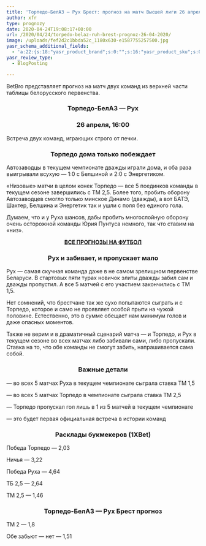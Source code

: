 ```yaml
---
title: 'Торпедо-БелАЗ — Рух Брест: прогноз на матч Высшей лиги 26 апреля'
author: xfr
type: prognozy
date: 2020-04-24T19:08:17+00:00
url: /2020/04/24/torpedo-belaz-ruh-brest-prognoz-26-04-2020/
image: /uploads/fef2d2c1bbda52c_1180x630-e1587755257500.jpg
yasr_schema_additional_fields:
  - 'a:22:{s:18:"yasr_product_brand";s:0:"";s:16:"yasr_product_sku";s:0:"";s:37:"yasr_product_global_identifier_select";s:5:"gtin8";s:36:"yasr_product_global_identifier_value";s:0:"";s:18:"yasr_product_price";s:0:"";s:27:"yasr_product_price_currency";s:0:"";s:30:"yasr_product_price_valid_until";s:0:"";s:31:"yasr_product_price_availability";s:12:"Discontinued";s:22:"yasr_product_price_url";s:0:"";s:26:"yasr_localbusiness_address";s:0:"";s:29:"yasr_localbusiness_pricerange";s:0:"";s:28:"yasr_localbusiness_telephone";s:0:"";s:20:"yasr_recipe_cooktime";s:0:"";s:23:"yasr_recipe_description";s:0:"";s:20:"yasr_recipe_keywords";s:0:"";s:21:"yasr_recipe_nutrition";s:0:"";s:20:"yasr_recipe_preptime";s:0:"";s:26:"yasr_recipe_recipecategory";s:0:"";s:25:"yasr_recipe_recipecuisine";s:0:"";s:28:"yasr_recipe_recipeingredient";s:0:"";s:30:"yasr_recipe_recipeinstructions";s:0:"";s:17:"yasr_recipe_video";s:0:"";}'
yasr_review_type:
  - BlogPosting

---
```

BetBro представляет прогноз на матч двух команд из верхней части таблицы белорусского первенства.

<h3 style="text-align: center">
  <strong>Торпедо-БелАЗ &#8212; Рух</strong>
</h3>

<h3 style="text-align: center">
  <strong>26 апреля, 16:00</strong>
</h3>

Встреча двух команд, играющих строго от печки.

<h3 style="text-align: center">
  <strong>Торпедо дома только побеждает</strong>
</h3>

Автозаводцы в текущем чемпионате дважды играли дома, и оба раза выигрывали всухую &#8212; 1:0 с Белшиной и 2:0 с Энергетиком.

«Низовые» матчи в целом конек Торпедо &#8212; все 5 поединков команды в текущем сезоне завершились с ТМ 2,5. Более того, пробить оборону Автозаводцев смогло только минское Динамо (дважды), а вот БАТЭ, Шахтер, Белшина и Энергетик так и ушли с поля без единого гола.

Думаем, что и у Руха шансов, дабы пробить многослойную оборону очень осторожной команды Юрия Пунтуса немного, так что ставим на «низ».

<p style="text-align: center">
  <strong><a href="https://bet-bro.com.ua/prognozy/prognozy-na-football/" target="_blank" rel="noopener noreferrer">ВСЕ ПРОГНОЗЫ НА ФУТБОЛ</a></strong>
</p>

<h3 style="text-align: center">
  <strong>Рух и забивает, и пропускает мало</strong>
</h3>

Рух &#8212; самая скучная команда даже в не самом зрелищном первенстве Беларуси. В стартовых пяти турах новичок элиты дважды забил сам и дважды пропустил. А все 5 матчей с его участием закончились с ТМ 1,5.

Нет сомнений, что брестчане так же сухо попытаются сыграть и с Торпедо, которое и само не проявляет особой прыти на чужой половине. Естественно, это в сумме обещает нам минимум голов и даже опасных моментов.

Также не верим и в драматичный сценарий матча &#8212; и Торпедо, и Рух в текущем сезоне во всех матчах либо забивали сами, либо пропускали. Ставка на то, что обе команды не смогут забить, напрашивается сама собой.

<h3 style="text-align: center">
  <strong>Важные детали</strong>
</h3>

&#8212; во всех 5 матчах Руха в текущем чемпионате сыграла ставка ТМ 1,5

&#8212; во всех 5 матчах Торпедо в чемпионате сыграла ставка ТМ 2,5

&#8212; Торпедо пропускал гол лишь в 1 из 5 матчей в текущем чемпионате

&#8212; это будет первая официальная встреча в истории команд

<h3 style="text-align: center">
  <strong>Расклады букмекеров (1XBet)</strong>
</h3>

Победа Торпедо &#8212; 2,03

Ничья &#8212; 3,22

Победа Руха &#8212; 4,64

ТБ 2,5 &#8212; 2,64

ТМ 2,5 &#8212; 1,46

<h3 style="text-align: center">
  <strong>Торпедо-БелАЗ &#8212; Рух Брест прогноз</strong>
</h3>

ТМ 2 &#8212; 1,8

Обе забьют &#8212; нет &#8212; 1,51